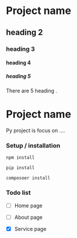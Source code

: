 # Project name
## heading 2
### heading 3
#### heading 4
##### heading 5

There are 5 heading .

# Project name
Py project is focus on ....
### Setup / installation

`npm install`

`pip install`

`composoer install`

### Todo list

- [ ] Home page

- [ ] About page

- [X] Service page
